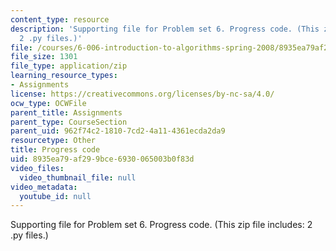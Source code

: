 ```yaml
---
content_type: resource
description: 'Supporting file for Problem set 6. Progress code. (This zip file includes:
  2 .py files.)'
file: /courses/6-006-introduction-to-algorithms-spring-2008/8935ea79af299bce6930065003b0f83d_ps6_progress.zip
file_size: 1301
file_type: application/zip
learning_resource_types:
- Assignments
license: https://creativecommons.org/licenses/by-nc-sa/4.0/
ocw_type: OCWFile
parent_title: Assignments
parent_type: CourseSection
parent_uid: 962f74c2-1810-7cd2-4a11-4361ecda2da9
resourcetype: Other
title: Progress code
uid: 8935ea79-af29-9bce-6930-065003b0f83d
video_files:
  video_thumbnail_file: null
video_metadata:
  youtube_id: null
---
```

Supporting file for Problem set 6. Progress code. (This zip file includes: 2 .py files.)